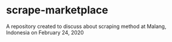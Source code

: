 # scrape-marketplace
A repository created to discuss about scraping method at Malang, Indonesia on February 24, 2020
